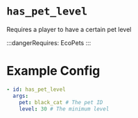 # `has_pet_level`

Requires a player to have a certain pet level

:::dangerRequires:
EcoPets
:::

# Example Config
```yaml
- id: has_pet_level
  args:
    pet: black_cat # The pet ID
    level: 30 # The minimum level
```
